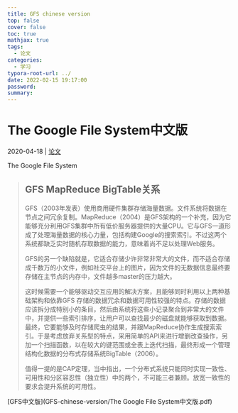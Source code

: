 ```yaml
---
title: GFS chinese version
top: false
cover: false
toc: true
mathjax: true
tags:
  - 论文
categories:
  - 学习
typora-root-url: ../
date: 2022-02-15 19:17:00
password:
summary:
---
```


# The Google File System中文版

2020-04-18 | [论文](https://chunlife.top/categories/论文/)

The Google File System

> ## GFS MapReduce BigTable关系
>
> GFS（2003年发表）使用商用硬件集群存储海量数据。文件系统将数据在节点之间冗余复制。MapReduce（2004）是GFS架构的一个补充，因为它能够充分利用GFS集群中所有低价服务器提供的大量CPU。它与GFS一道形成了处理海量数据的核心力量，包括构建Google的搜索索引。不过这两个系统都缺乏实时随机存取数据的能力，意味着尚不足以处理Web服务。
>
> GFS的另一个缺陷就是，它适合存储少许非常非常大的文件，而不适合存储成千数万的小文件，例如社交平台上的图片，因为文件的无数据信息最终要存储在主节点的内存中，文件越多master的压力越大。
>
> 这时候需要一个能够驱动交互应用的解决方案，且能够同时利用以上两种基础架构和依靠GFS 存储的数据冗余和数据可用性较强的特点。存储的数据应该拆分成特别小的条目，然后由系统将这些小记录聚合到非常大的文件中，并提供一些索引排序，让用户可以查找最少的磁盘就能够获取到数据。最终，它要能够及时存储爬虫的结果，并跟MapReduce协作生成搜索索引。于是考虑放弃关系型的特点，采用简单的API来进行增删改查操作，另加一个扫描函数，以在较大的键范围或全表上迭代扫描，最终形成一个管理结构化数据的分布式存储系统BigTable（2006）。
>
> 值得一提的是CAP定理，当中指出，一个分布式系统只能同时实现一致性、可用性和分区容忍性（独立性）中的两个，不可能三者兼顾。放宽一致性的要求会提升系统的可用性。

[GFS中文版](GFS-chinese-version/The Google File System中文版.pdf)
